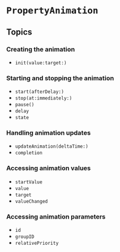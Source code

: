 # ``PropertyAnimation``

## Topics

### Creating the animation

- ``init(value:target:)``

### Starting and stopping the animation

- ``start(afterDelay:)``
- ``stop(at:immediately:)``
- ``pause()``
- ``delay``
- ``state``

### Handling animation updates

- ``updateAnimation(deltaTime:)``
- ``completion``

### Accessing animation values

- ``startValue``
- ``value``
- ``target``
- ``valueChanged``

### Accessing animation parameters

- ``id``
- ``groupID``
- ``relativePriority``


